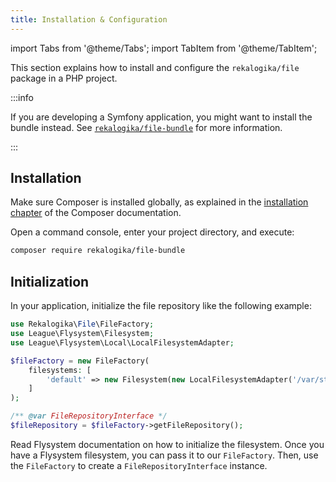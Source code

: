 ```yaml
---
title: Installation & Configuration
---
```


import Tabs from '@theme/Tabs';
import TabItem from '@theme/TabItem';

This section explains how to install and configure the `rekalogika/file`
package in a PHP project.

:::info

If you are developing a Symfony application, you might want to install the
bundle instead. See
[`rekalogika/file-bundle`](../file-bundle/02-installation.md) for more
information.

:::

## Installation

Make sure Composer is installed globally, as explained in the
[installation chapter](https://getcomposer.org/doc/00-intro.md)
of the Composer documentation.

Open a command console, enter your project directory, and execute:

```bash
composer require rekalogika/file-bundle
```

## Initialization

In your application, initialize the file repository like the following example:

```php
use Rekalogika\File\FileFactory;
use League\Flysystem\Filesystem;
use League\Flysystem\Local\LocalFilesystemAdapter;

$fileFactory = new FileFactory(
    filesystems: [
        'default' => new Filesystem(new LocalFilesystemAdapter('/var/storage')),
    ]
);

/** @var FileRepositoryInterface */
$fileRepository = $fileFactory->getFileRepository();
```

Read Flysystem documentation on how to initialize the filesystem. Once you have
a Flysystem filesystem, you can pass it to our `FileFactory`. Then, use the
`FileFactory` to create a `FileRepositoryInterface` instance.
